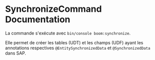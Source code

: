# SynchronizeCommand Documentation

La commande s'exécute avec ``bin/console boom:synchronize``.

Elle permet de créer les tables (UDT) et les champs (UDF) ayant les annotations respectives ``@EntitySynchronizedData`` et ``@SynchronizedData`` dans SAP.
